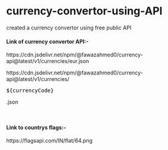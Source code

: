 # currency-convertor-using-API
created a currency convertor using free public API
<br>
<h4>Link of currency convertor API:-</h4><p>https://cdn.jsdelivr.net/npm/@fawazahmed0/currency-api@latest/v1/currencies/eur.json</p>
<p>https://cdn.jsdelivr.net/npm/@fawazahmed0/currency-api@latest/v1/currencies/<pre style="color: black;">${currencyCode}</pre>.json</p>
<br>
<h4>Link to countrys flags:-</h4><p>https://flagsapi.com/IN/flat/64.png</p>
